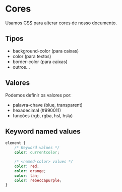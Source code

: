 # Cores

Usamos CSS para alterar cores de nosso documento.

## Tipos

* background-color (para caixas)
* color (para textos)
* border-color (para caixas)
* outros...

## Valores

Podemos definir os valores por:

* palavra-chave (blue, transparent)
* hexadecimal (#990011)
* funções (rgb, rgba, hsl, hsla)

## Keyword named values

```css
element {
    /* Keyword values */
    color: currentcolor;

    /* <named-color> values */
    color: red;
    color: orange;
    color: tan;
    color: rebeccapurple;
}
```